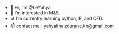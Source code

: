 - 👋 Hi, I’m @LeYahya
- 🔩 I’m interested in M&S.
- 📊 I’m currently learning python, R, and CFD.
- 📫 contact me : yahyakhaizourane.kh@gmail.com

<!---
LeYahya/LeYahya is a ✨ special ✨ repository because its `README.md` (this file) appears on your GitHub profile.
You can click the Preview link to take a look at your changes.
--->
